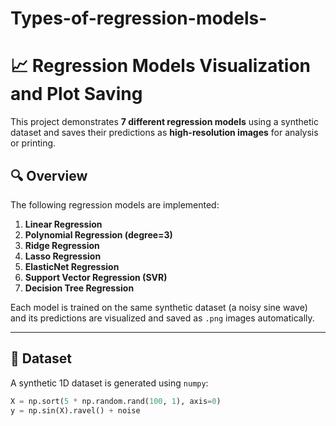 # Types-of-regression-models-
# 📈 Regression Models Visualization and Plot Saving

This project demonstrates **7 different regression models** using a synthetic dataset and saves their predictions as **high-resolution images** for analysis or printing.

## 🔍 Overview

The following regression models are implemented:

1. **Linear Regression**
2. **Polynomial Regression (degree=3)**
3. **Ridge Regression**
4. **Lasso Regression**
5. **ElasticNet Regression**
6. **Support Vector Regression (SVR)**
7. **Decision Tree Regression**

Each model is trained on the same synthetic dataset (a noisy sine wave) and its predictions are visualized and saved as `.png` images automatically.

---

## 🧪 Dataset

A synthetic 1D dataset is generated using `numpy`:

```python
X = np.sort(5 * np.random.rand(100, 1), axis=0)
y = np.sin(X).ravel() + noise

